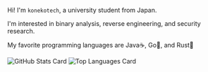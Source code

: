 Hi! I'm `konekotech`, a university student from Japan.

I'm interested in binary analysis, reverse engineering, and security research.

My favorite programming languages are Java☕️, Go🐹, and Rust🦀

![GitHub Stats Card](https://github-readme-stats.vercel.app/api?username=konekotech&count_private=true)
![Top Languages Card](https://github-readme-stats.vercel.app/api/top-langs/?username=konekotech&layout=compact)
